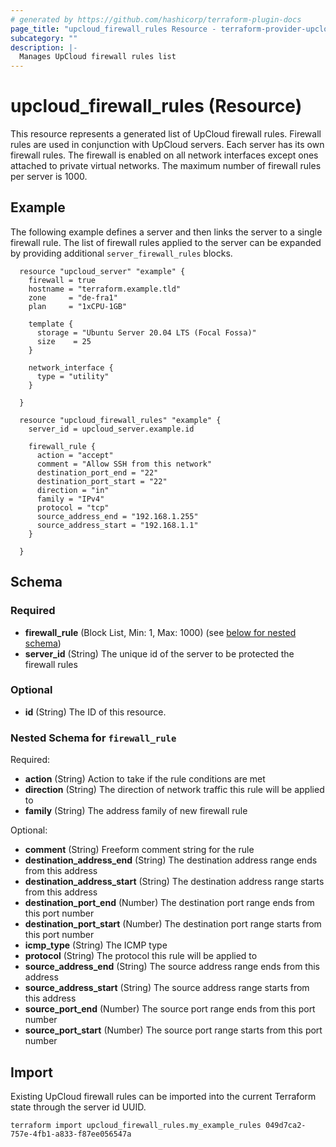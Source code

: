 ```yaml
---
# generated by https://github.com/hashicorp/terraform-plugin-docs
page_title: "upcloud_firewall_rules Resource - terraform-provider-upcloud"
subcategory: ""
description: |-
  Manages UpCloud firewall rules list
---
```


# upcloud_firewall_rules (Resource)

This resource represents a generated list of UpCloud firewall rules.  Firewall
rules are used in conjunction with UpCloud servers.  Each server has its own
firewall rules. The firewall is enabled on all network interfaces except ones
attached to private virtual networks.  The maximum number of firewall rules per
server is 1000.

## Example

The following example defines a server and then links the server to a single
firewall rule.  The list of firewall rules applied to the server can be
expanded by providing additional `server_firewall_rules` blocks.

```hcl
  resource "upcloud_server" "example" {
    firewall = true
    hostname = "terraform.example.tld"
    zone     = "de-fra1"
    plan     = "1xCPU-1GB"

    template {
      storage = "Ubuntu Server 20.04 LTS (Focal Fossa)"
      size    = 25
    }

    network_interface {
      type = "utility"
    }

  }

  resource "upcloud_firewall_rules" "example" {
    server_id = upcloud_server.example.id

    firewall_rule {
      action = "accept"
      comment = "Allow SSH from this network"
      destination_port_end = "22"
      destination_port_start = "22"
      direction = "in"
      family = "IPv4"
      protocol = "tcp"
      source_address_end = "192.168.1.255"
      source_address_start = "192.168.1.1"
    }

  }
```

<!-- schema generated by tfplugindocs -->
## Schema

### Required

- **firewall_rule** (Block List, Min: 1, Max: 1000) (see [below for nested schema](#nestedblock--firewall_rule))
- **server_id** (String) The unique id of the server to be protected the firewall rules

### Optional

- **id** (String) The ID of this resource.

<a id="nestedblock--firewall_rule"></a>
### Nested Schema for `firewall_rule`

Required:

- **action** (String) Action to take if the rule conditions are met
- **direction** (String) The direction of network traffic this rule will be applied to
- **family** (String) The address family of new firewall rule

Optional:

- **comment** (String) Freeform comment string for the rule
- **destination_address_end** (String) The destination address range ends from this address
- **destination_address_start** (String) The destination address range starts from this address
- **destination_port_end** (Number) The destination port range ends from this port number
- **destination_port_start** (Number) The destination port range starts from this port number
- **icmp_type** (String) The ICMP type
- **protocol** (String) The protocol this rule will be applied to
- **source_address_end** (String) The source address range ends from this address
- **source_address_start** (String) The source address range starts from this address
- **source_port_end** (Number) The source port range ends from this port number
- **source_port_start** (Number) The source port range starts from this port number

## Import

Existing UpCloud firewall rules can be imported into the current Terraform
state through the server id UUID.

```hcl
terraform import upcloud_firewall_rules.my_example_rules 049d7ca2-757e-4fb1-a833-f87ee056547a
```
